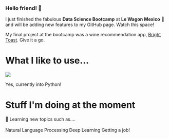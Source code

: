 ### Hello friend! 👋

I just finished the fabulous **Data Science Bootcamp** at **Le Wagon Mexico** 🥳 and will be adding new features to my GitHub page. Watch this space!

My final project at the bootcamp was a wine recommendation app, [Bright Toast](https://jordisod-bright-toast-brightapp-llrlza.streamlit.app/). Give it a go.

# What I like to use...
<p>
<img src="https://img.shields.io/badge/Python-14354C?style=for-the-badge&logo=python&logoColor=white">
</p>

Yes, currently into Python!

<h1>Stuff I'm doing at the moment</h1>
<p>
👀 Learning new topics such as....
<br><br>
  Natural Language Processing
  Deep Learning
  Getting a job!

</p>
<p align="center">

<!--
**JordiSod/JordiSod** is a ✨ _special_ ✨ repository because its `README.md` (this file) appears on your GitHub profile.

Here are some ideas to get you started:

- 🔭 I’m currently working on ...
- 🌱 I’m currently learning ...
- 👯 I’m looking to collaborate on ...
- 🤔 I’m looking for help with ...
- 💬 Ask me about ...
- 📫 How to reach me: ...
- 😄 Pronouns: ...
- ⚡ Fun fact: ...
-->
